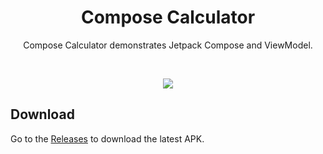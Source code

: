 <h1 align="center">Compose Calculator</h1>

<p align="center">  
Compose Calculator demonstrates Jetpack Compose and ViewModel.
</p>
</br>

<p align="center">
<img src="https://user-images.githubusercontent.com/73926625/173975249-b8b6f6a6-327b-4871-a825-6b748a1ac4cf.png"/>
</p>

## Download
Go to the [Releases](https://github.com/abghany/ComposeCalculator/releases) to download the latest APK.
